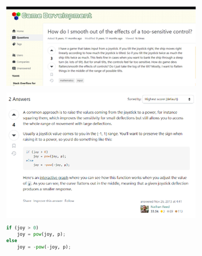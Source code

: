 ![Alt text](images/image.png)

![Alt text](images/image2.png)

```python
if (joy > 0)
    joy = pow(joy, p);
else
    joy = -pow(-joy, p);
```